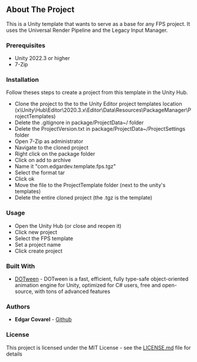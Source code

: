 ## About The Project

This is a Unity template that wants to serve as a base for any FPS project.
It uses the Universal Render Pipeline and the Legacy Input Manager.

### Prerequisites

-  Unity 2022.3 or higher
-  7-Zip

### Installation

Follow theses steps to create a project from this template in the Unity Hub.
-  Clone the project to the to the Unity Editor project templates location
(x\Unity\Hub\Editor\2020.3.x\Editor\Data\Resources\PackageManager\ProjectTemplates)
-  Delete the .gitignore in package/ProjectData~/ folder
-  Delete the ProjectVersion.txt in package/ProjectData~/ProjectSettings folder
-  Open 7-Zip as administrator
-  Navigate to the cloned project
-  Right click on the package folder
-  Click on add to archive
-  Name it "com.edgardev.template.fps.tgz"
-  Select the format tar
-  Click ok
-  Move the file to the ProjectTemplate folder (next to the unity's templates)
-  Delete the entire cloned project (the .tgz is the template)

### Usage

-  Open the Unity Hub (or close and reopen it)
-  Click new project
-  Select the FPS template
-  Set a project name
-  Click create project

### Built With

* [DOTween](http://dotween.demigiant.com/) - DOTween is a fast, efficient, fully type-safe object-oriented animation engine for Unity, optimized for C# users, free and open-source, with tons of advanced features

### Authors

* **Edgar Covarel** - [Github](https://github.com/kAOSJK)

### License

This project is licensed under the MIT License - see the [LICENSE.md](LICENSE) file for details
